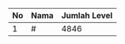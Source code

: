 | No | Nama            | Jumlah Level |
|----|-----------------|--------------|
| 1  | #    |    4846        |
